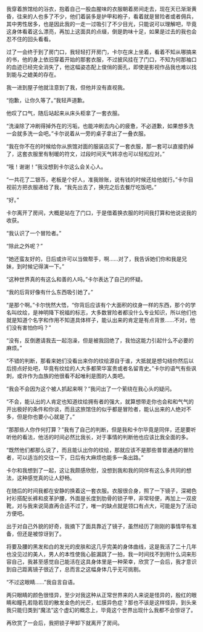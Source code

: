 我穿着旅馆给的浴衣，抱着自己一股血腥味的衣服朝着房间走去，现在天已渐渐黄昏，往来的人也多了不少，他们着装多是护甲和袍子，看着就是冒险者或者佣兵，其中男性居多，也是因此我的一走一过吸引了不少目光，只能说可以理解吧，毕竟这身体看着这么漂亮，再加上这面具的点缀，倒是韵味十足，如果是过去的我也会忍不住的回头看看。

过了一会终于到了房门口，我轻轻打开房门，卡尔在床上坐着，看着不知从哪搞来的书，他的身上依旧穿着开始的那套衣服，不过披风挂在了门口，不知为何那袖口的血迹已经完全消失了，他这幅姿态配上俊俏的面孔，即使是影视作品我也难以找到能与之媲美的存在。

我一进到屋子他就注意到了我，但他并没有直视我。

“抱歉，让你久等了。”我轻声道歉。

他叹了口气，随后站起来从床头柜拿了一套衣服。

“洗澡除了冲刷得掉外在的污垢，也能冲刷去内心的疲惫，不必道歉，如果想多洗一会就多洗一会吧。”卡尔说着从一旁的桌子拿出了一叠衣服。

“我在你不在的时候给你从旅馆对面的服装店买了一套衣服，那一套可以直接扔掉了，这套衣服里有制暖的符文，过段时间天气转凉也可以轻松应对。”

“哦！谢谢！”我没想到卡尔这么会关心人。

“一共花了二银币，老板是个好人，准我赊账，说有钱的时候还给他就行。”卡尔目视前方把衣服递给了我，“我先出去了，换完之后去餐厅吃饭吧。”

“好。”

卡尔离开了房间，大概是站在了门口，于是借着换衣服的时间我打算和他说说我的收获。

“我认识了一个冒险者。”

“除此之外呢？”

“她还蛮友好的，日后或许可以当做帮手，啊……对了，我告诉她们你和我是兄妹，到时候记得演一下。”

“这种世界真的有这么和善的人吗。”卡尔表达了自己的怀疑。

“我的后背好像有什么东西吸引她了。”

“是那个啊。”卡尔恍然大悟，“你背后应该有个大面积的纹身一样的东西，那个的学名叫纹绘，是神明降下祝福的标志，大多数冒险者都没什么专业知识，所以他们也就是知道个名字和作用不知道具体样子，能认出来的肯定是有点背景……不对，他们没有害怕你吗？”

“没有，反倒邀请我去一起泡澡，但是被我回绝了，我怕这能力引起什么不必要的麻烦。”

“不错的判断，那看来她们没看出来你的纹绘源自于谁，大抵就是想勾结你然后以后捞点好处吧，毕竟有纹绘的人大多都荣华富贵或者名留青史。”卡尔的语气有些讽刺，或许作为血族的他很看不起唯利是图的人类吧。

“我会不会因为这个被人抓起来啊？”我问出了一个萦绕在我心头的疑问。

“不会，能认出的人肯定也知道纹绘拥有者的强大，就算想带走你也会和和气气的开出极好的条件和你谈，而且这旅馆住的似乎都是冒险者，能认出来的人绝对不多，但是你也要小心就是了。”

“那那些人你作何打算？”我有了自己的判断，但是我和卡尔毕竟是同伴，还是要听听他的看法，他活的时间必然比我长，对于事情的判断他也应该比我全面的多。

“既然他们都那么说了，而且能认出你的纹绘，那就应该不是那些普普通通的冒险者，可以适当的交往一下，日后有大麻烦也能多一条出路。”

卡尔和我想到了一起，这让我颇感欣慰，没想到我和我的同伴有这么多共同的想法，这种感觉真的让人舒畅。

在随后的时间我都在安静的换着这一套衣服。衣服很合身，照了一下镜子，深褐色衬衫搭配长裤和皮革护腰，外面是长度到肋骨的锁子甲，非常轻便，再加上一双皮靴，对与我来说简直再合适不过了，唯一的缺点就是领口有点大，可能是为了活动方便吧。

出于对自己外貌的好奇，我摘下了面具靠近了镜子，虽然经历了刚刚的事情早有准备，但还是被惊讶到了。

将要及腰的黑发和白的发光的皮肤和这几乎完美的身体曲线，这是我活了二十几年也没见过的美人，男人的本性使我心脏漏跳了一拍，我一时间找不到用什么词来形容自己，我甚至感觉自己能活在这具身体里是一种荣幸，欣赏了一会后，我才意识到自己距离镜子很近了，总而言之这幅身体几乎无可挑剔。

“不过这眼睛……”我自言自语。

两只眼睛的颜色很怪异，至少对我这种从正常世界来的人来说是怪异的，殷红的眼睛和瞳孔若隐若现的散发金色的光芒，虹膜异色症？那也不该是这样怪异，到头来我只能归类到“魔法”这个虚幻的概念上，毕竟这个世界出现什么我都不会惊讶了。

再欣赏了一会后，我把锁子甲卸下就离开了房间。


